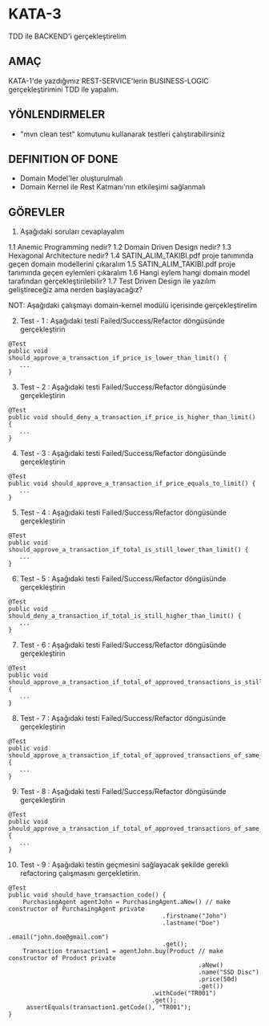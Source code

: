 # KATA-3
TDD ile BACKEND'i gerçekleştirelim
## AMAÇ
KATA-1'de yazdığımız REST-SERVICE'lerin BUSINESS-LOGIC gerçekleştirimini TDD ile yapalım.
## YÖNLENDIRMELER
- "mvn clean test" komutunu kullanarak testleri çalıştırabilirsiniz
## DEFINITION OF DONE
- Domain Model'ler oluşturulmalı
- Domain Kernel ile Rest Katmanı'nın etkileşimi sağlanmalı
## GÖREVLER

1. Aşağıdaki soruları cevaplayalım

1.1 Anemic Programming nedir?
1.2 Domain Driven Design nedir?
1.3 Hexagonal Architecture nedir?
1.4 SATIN_ALIM_TAKIBI.pdf proje tanımında geçen domain modellerini çıkaralım
1.5 SATIN_ALIM_TAKIBI.pdf proje tanımında geçen eylemleri çıkaralım
1.6 Hangi eylem hangi domain model tarafından gerçekleştirilebilir?
1.7 Test Driven Design ile yazılım geliştireceğiz ama nerden başlayacağız?

NOT: Aşağıdaki çalışmayı domain-kernel modülü içerisinde gerçekleştirelim

2. Test - 1 : Aşağıdaki testi Failed/Success/Refactor döngüsünde gerçekleştirin 

```
@Test
public void should_approve_a_transaction_if_price_is_lower_than_limit() {
   ...
}
```

3. Test - 2 : Aşağıdaki testi Failed/Success/Refactor döngüsünde gerçekleştirin

```
@Test
public void should_deny_a_transaction_if_price_is_higher_than_limit() {
   ...
}
```

4. Test - 3 : Aşağıdaki testi Failed/Success/Refactor döngüsünde gerçekleştirin

```
@Test
public void should_approve_a_transaction_if_price_equals_to_limit() {
   ...
}
```

5. Test - 4 : Aşağıdaki testi Failed/Success/Refactor döngüsünde gerçekleştirin

```
@Test
public void should_approve_a_transaction_if_total_is_still_lower_than_limit() {
   ...
}
```

6. Test - 5 : Aşağıdaki testi Failed/Success/Refactor döngüsünde gerçekleştirin

```
@Test
public void should_deny_a_transaction_if_total_is_still_higher_than_limit() {
   ...
}
```

7. Test - 6 : Aşağıdaki testi Failed/Success/Refactor döngüsünde gerçekleştirin

```
@Test
public void should_approve_a_transaction_if_total_of_approved_transactions_is_still_lower_than_limit() {
   ...
}
```

8. Test - 7 : Aşağıdaki testi Failed/Success/Refactor döngüsünde gerçekleştirin

```
@Test
public void should_approve_a_transaction_if_total_of_approved_transactions_of_same_agent_is_still_lower_than_limit() {
   ...
}
```

9. Test - 8 : Aşağıdaki testi Failed/Success/Refactor döngüsünde gerçekleştirin

```
@Test
public void should_approve_a_transaction_if_total_of_approved_transactions_of_same_agent_with_different_reference_is_still_lower_than_limit() {
   ...
}
```

10. Test - 9 : Aşağıdaki testin geçmesini sağlayacak şekilde gerekli refactoring çalışmasını gerçekletirin. 

```
@Test
public void should_have_transaction_code() {
    PurchasingAgent agentJohn = PurchasingAgent.aNew() // make constructor of PurchasingAgent private
	                                       .firstname("John")
	                                       .lastname("Doe")
	                                       .email("john.doe@gmail.com")
	                                       .get();
    Transaction transaction1 = agentJohn.buy(Product // make constructor of Product private
	                                                 .aNew()
	                                                 .name("SSD Disc")
	                                                 .price(50d)
	                                                 .get())
	                                    .withCode("TR001")
	                                    .get();
     assertEquals(transaction1.getCode(), "TR001");
}
```





